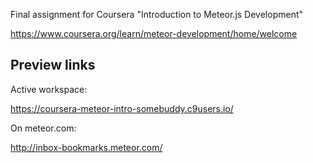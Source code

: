 
Final assignment for Coursera "Introduction to Meteor.js Development"

https://www.coursera.org/learn/meteor-development/home/welcome


## Preview links

Active workspace:

https://coursera-meteor-intro-somebuddy.c9users.io/

On meteor.com:

http://inbox-bookmarks.meteor.com/